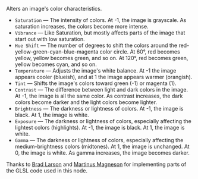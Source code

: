 Alters an image's color characteristics. 

   - `Saturation` — The intensity of colors. At -1, the image is grayscale. As saturation increases, the colors become more intense. 
   - `Vibrance` — Like Saturation, but mostly affects parts of the image that start out with low saturation.
   - `Hue Shift` — The number of degrees to shift the colors around the red-yellow-green-cyan-blue-magenta color circle. At 60°, red becomes yellow, yellow becomes green, and so on. At 120°, red becomes green, yellow becomes cyan, and so on.
   - `Temperature` — Adjusts the image's white balance.  At -1 the image appears cooler (blueish), and at 1 the image appears warmer (orangish).
   - `Tint` — Shifts the image's colors toward green (-1) or magenta (1).
   - `Contrast` — The difference between light and dark colors in the image. At -1, the image is all the same color. As contrast increases, the dark colors become darker and the light colors become lighter. 
   - `Brightness` — The darkness or lightness of colors. At -1, the image is black. At 1, the image is white. 
   - `Exposure` — The darkness or lightness of colors, especially affecting the lightest colors (highlights). At -1, the image is black. At 1, the image is white. 
   - `Gamma` — The darkness or lightness of colors, especially affecting the medium-brightness colors (midtones). At 1, the image is unchanged. At 0, the image is white. As gamma increases, the image becomes darker. 

Thanks to [Brad Larson](https://github.com/BradLarson/GPUImage) and [Martinus Magneson](https://vuo.org/user/3272) for implementing parts of the GLSL code used in this node.
